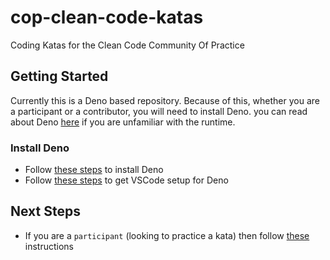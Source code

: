 # cop-clean-code-katas
Coding Katas for the Clean Code Community Of Practice

## Getting Started
Currently this is a Deno based repository. Because of this, whether you are a participant or a contributor, you will need to install Deno. you can read about Deno [here](https://deno.com/) if you are unfamiliar with the runtime.
### Install Deno
- Follow [these steps](https://docs.deno.com/runtime/manual/getting_started/installation) to install Deno
- Follow [these steps](https://docs.deno.com/runtime/manual/getting_started/setup_your_environment#visual-studio-code) to get VSCode setup for Deno

## Next Steps
- If you are a `participant` (looking to practice a kata) then follow [these](./documentation/participants.md) instructions